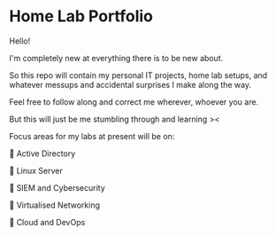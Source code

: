 # Home Lab Portfolio

Hello!

I'm completely new at everything there is to be new about.

So this repo will contain my personal IT projects, home lab setups, and whatever messups and accidental surprises I make along the way.

Feel free to follow along and correct me wherever, whoever you are.

But this will just be me stumbling through and learning ><

Focus areas for my labs at present will be on:


📍 Active Directory

📍 Linux Server

📍 SIEM and Cybersecurity

📍 Virtualised Networking

📍 Cloud and DevOps

